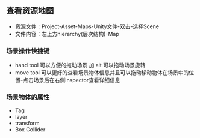## 查看资源地图
- 资源文件：Project-Asset-Maps-Unity文件-双击-选择Scene
- 文件内容：左上方hierarchy(层次结构)-Map

### 场景操作快捷键
- hand tool 可以方便的拖动场景  加 alt 可以拖动场景旋转
- move tool 可以更好的查看场景物体信息并且可以拖动移动物体在场景中的位置-点击场景后在右侧Inspector查看详细信息

### 场景物体的属性
- Tag
- layer
- transform
- Box Collider